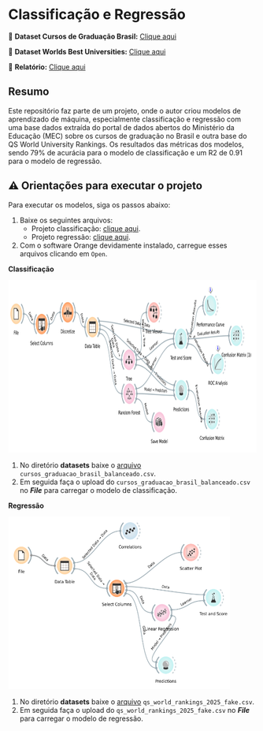 # Classificação e Regressão

:game_die: **Dataset Cursos de Graduação Brasil:** [Clique aqui](https://dadosabertos.mec.gov.br/indicadores-sobre-ensino-superior/item/183-cursos-de-graduacao-do-brasil)

:game_die: **Dataset Worlds Best Universities:** [Clique aqui](
https://www.kaggle.com/datasets/darrylljk/worlds-best-universities-qs-rankings-2025)


:page_facing_up: **Relatório:** [Clique aqui](/relatorio/Relatório.pdf)

## Resumo

Este repositório faz parte de um projeto, onde o autor criou modelos de aprendizado de máquina, especialmente classificação e regressão com uma base dados extraída do portal de dados abertos do Ministério da Educação (MEC) sobre os cursos de graduação no Brasil e outra base do QS World University Rankings. Os resultados das métricas dos modelos, sendo 79% de acurácia para o modelo de classificação e um R2 de 0.91 para o modelo de regressão.

## :warning: Orientações para executar o projeto

Para executar os modelos, siga os passos abaixo:

1. Baixe os seguintes arquivos:
    - Projeto classificação: [clique aqui](/classificacao_e_regressao/modelos/projeto_orange/classificacao.ows).
    - Projeto regressão: [clique aqui](/classificacao_e_regressao/modelos/projeto_orange/regressao.ows).
2. Com o software Orange devidamente instalado, carregue esses arquivos clicando em `Open`.

**Classificação**

<img src="/classificacao_e_regressao/imgs/projeto_classificacao.png" alt="projeto_classificacao" width="550" height="350">

1. No diretório **datasets** baixe o [arquivo](/classificacao_e_regressao/datasets/cursos_graduacao_brasil_balanceado.csv) `cursos_graduacao_brasil_balanceado.csv`.
2. Em seguida faça o upload do `cursos_graduacao_brasil_balanceado.csv` no ***File*** para carregar o modelo de classificação.

**Regressão**

<img src="/classificacao_e_regressao/imgs/projeto_regressao.png" alt="projeto_regressao" width="450" height="350">

1. No diretório **datasets** baixe o [arquivo](/classificacao_e_regressao/datasets/qs_world_rankings_2025_fake.csv) `qs_world_rankings_2025_fake.csv`.
2. Em seguida faça o upload do `qs_world_rankings_2025_fake.csv` no ***File*** para carregar o modelo de regressão.
